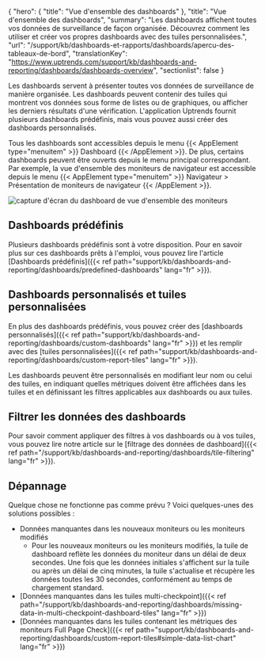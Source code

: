{
"hero": {
"title": "Vue d'ensemble des dashboards"
},
"title": "Vue d'ensemble des dashboards",
"summary": "Les dashboards affichent toutes vos données de surveillance de façon organisée. Découvrez comment les utiliser et créer vos propres dashboards avec des tuiles personnalisées.",
"url": "/support/kb/dashboards-et-rapports/dashboards/apercu-des-tableaux-de-bord",
"translationKey": "https://www.uptrends.com/support/kb/dashboards-and-reporting/dashboards/dashboards-overview",
"sectionlist": false
}

Les dashboards servent à présenter toutes vos données de surveillance de manière organisée. Les dashboards peuvent contenir des tuiles qui montrent vos données sous forme de listes ou de graphiques, ou afficher les derniers résultats d'une vérification. L'application Uptrends fournit plusieurs dashboards prédéfinis, mais vous pouvez aussi créer des dashboards personnalisés.

Tous les dashboards sont accessibles depuis le menu {{< AppElement type="menuitem" >}} Dashboard {{< /AppElement >}}. De plus, certains dashboards peuvent être ouverts depuis le menu principal correspondant. Par exemple, la vue d'ensemble des moniteurs de navigateur est accessible depuis le menu {{< AppElement type="menuitem" >}} Navigateur > Présentation de moniteurs de navigateur {{< /AppElement >}}.

![capture d'écran du dashboard de vue d'ensemble des moniteurs](/img/content/scr_dashboard-browser-overview.min.png)

## Dashboards prédéfinis

Plusieurs dashboards prédéfinis sont à votre disposition. Pour en savoir plus sur ces dashboards prêts à l'emploi, vous pouvez lire l'article [Dashboards prédéfinis]({{< ref path="support/kb/dashboards-and-reporting/dashboards/predefined-dashboards" lang="fr" >}}).

## Dashboards personnalisés et tuiles personnalisées

En plus des dashboards prédéfinis, vous pouvez créer des [dashboards personnalisés]({{< ref path="support/kb/dashboards-and-reporting/dashboards/custom-dashboards" lang="fr" >}}) et les remplir avec des [tuiles personnalisées]({{< ref path="support/kb/dashboards-and-reporting/dashboards/custom-report-tiles" lang="fr" >}}).

Les dashboards peuvent être personnalisés en modifiant leur nom ou celui des tuiles, en indiquant quelles métriques doivent être affichées dans les tuiles et en définissant les filtres applicables aux dashboards ou aux tuiles.

## Filtrer les données des dashboards

Pour savoir comment appliquer des filtres à vos dashboards ou à vos tuiles, vous pouvez lire notre article sur le [filtrage des données de dashboard]({{< ref path="/support/kb/dashboards-and-reporting/dashboards/tile-filtering" lang="fr" >}}).

## Dépannage

Quelque chose ne fonctionne pas comme prévu ? Voici quelques-unes des solutions possibles :

- Données manquantes dans les nouveaux moniteurs ou les moniteurs modifiés
   - Pour les nouveaux moniteurs ou les moniteurs modifiés, la tuile de dashboard reflète les données du moniteur dans un délai de deux secondes. Une fois que les données initiales s'affichent sur la tuile ou après un délai de cinq minutes, la tuile s'actualise et récupère les données toutes les 30 secondes, conformément au temps de chargement standard.
- [Données manquantes dans les tuiles multi-checkpoint]({{< ref path="/support/kb/dashboards-and-reporting/dashboards/missing-data-in-multi-checkpoint-dashboard-tiles" lang="fr" >}})
- [Données manquantes dans les tuiles contenant les métriques des moniteurs Full Page Check]({{< ref path="support/kb/dashboards-and-reporting/dashboards/custom-report-tiles#simple-data-list-chart" lang="fr" >}})
